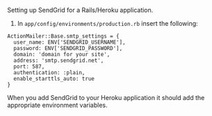 Setting up SendGrid for a Rails/Heroku application. 

1. In `app/config/environments/production.rb` insert the following: 

```
ActionMailer::Base.smtp_settings = {
  user_name: ENV['SENDGRID_USERNAME'],
  password: ENV['SENDGRID_PASSWORD'],
  domain: 'domain for your site', 
  address: 'smtp.sendgrid.net', 
  port: 587, 
  authentication: :plain, 
  enable_starttls_auto: true
}
```

When you add SendGrid to your Heroku application it should add the appropriate environment variables. 
